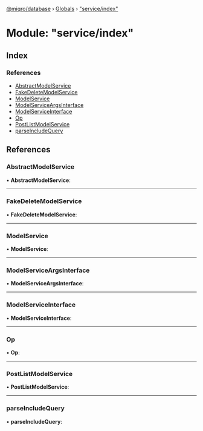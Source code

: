 [@miqro/database](../README.md) › [Globals](../globals.md) › ["service/index"](_service_index_.md)

# Module: "service/index"

## Index

### References

* [AbstractModelService](_service_index_.md#abstractmodelservice)
* [FakeDeleteModelService](_service_index_.md#fakedeletemodelservice)
* [ModelService](_service_index_.md#modelservice)
* [ModelServiceArgsInterface](_service_index_.md#modelserviceargsinterface)
* [ModelServiceInterface](_service_index_.md#modelserviceinterface)
* [Op](_service_index_.md#op)
* [PostListModelService](_service_index_.md#postlistmodelservice)
* [parseIncludeQuery](_service_index_.md#parseincludequery)

## References

###  AbstractModelService

• **AbstractModelService**:

___

###  FakeDeleteModelService

• **FakeDeleteModelService**:

___

###  ModelService

• **ModelService**:

___

###  ModelServiceArgsInterface

• **ModelServiceArgsInterface**:

___

###  ModelServiceInterface

• **ModelServiceInterface**:

___

###  Op

• **Op**:

___

###  PostListModelService

• **PostListModelService**:

___

###  parseIncludeQuery

• **parseIncludeQuery**:
